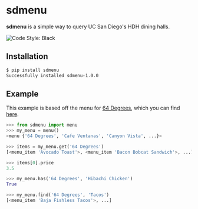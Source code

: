 # sdmenu

**sdmenu** is a simple way to query UC San Diego's HDH dining halls.

![Code Style: Black](https://img.shields.io/badge/code%20style-black-000000.svg)

## Installation

```bash
$ pip install sdmenu
Successfully installed sdmenu-1.0.0
```

## Example

This example is based off the menu for [64 Degrees](https://hdh-web.ucsd.edu/dining/apps/diningservices/Restaurants/MenuItem/64), which you can find [here](https://hdh-web.ucsd.edu/dining/apps/diningservices/Restaurants/MenuItem/64).

```py
>>> from sdmenu import menu
>>> my_menu = menu()
<menu {'64 Degrees', 'Cafe Ventanas', 'Canyon Vista', ...}>

>>> items = my_menu.get('64 Degrees')
[<menu_item 'Avocado Toast'>, <menu_item 'Bacon Bobcat Sandwich'>, ...]

>>> items[0].price
3.5

>>> my_menu.has('64 Degrees', 'Hibachi Chicken')
True

>>> my_menu.find('64 Degrees', 'Tacos')
[<menu_item 'Baja Fishless Tacos'>, ...]
```

